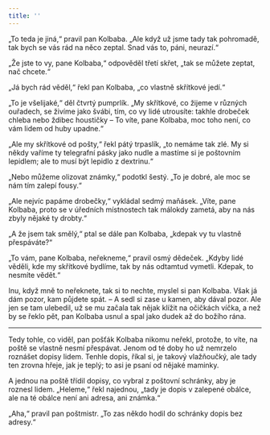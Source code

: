 ```yaml
---
title: ''
---
```


„To teda je jiná,“ pravil pan Kolbaba. „Ale když už jsme tady tak pohromadě, tak bych se vás rád na něco zeptal. Snad vás to, páni, neurazí.“

„Že jste to vy, pane Kolbaba,“ odpověděl třetí skřet, „tak se můžete zeptat, nač chcete.“

„Já bych rád věděl,“ řekl pan Kolbaba, „co vlastně skřítkové jedí.“

„To je všelijaké,“ děl čtvrtý pumprlík. „My skřítkové, co žijeme v různých ouřadech, se živíme jako švábi, tím, co vy lidé utrousíte: takhle drobeček chleba nebo ždibec houstičky – To víte, pane Kolbaba, moc toho není, co vám lidem od huby upadne.“

„Ale my skřítkové od pošty,“ řekl pátý trpaslík, „to nemáme tak zlé. My si někdy vaříme ty telegrafní pásky jako nudle a mastíme si je poštovním lepidlem; ale to musí být lepidlo z dextrinu.“

„Nebo můžeme olizovat známky,“ podotkl šestý. „To je dobré, ale moc se nám tím zalepí fousy.“

„Ale nejvíc papáme drobečky,“ vykládal sedmý maňásek. „Víte, pane Kolbaba, proto se v úředních místnostech tak málokdy zametá, aby na nás zbyly nějaké ty drobty.“

„A že jsem tak smělý,“ ptal se dále pan Kolbaba, „kdepak vy tu vlastně přespáváte?“

„To vám, pane Kolbaba, neřekneme,“ pravil osmý dědeček. „Kdyby lidé věděli, kde my skřítkové bydlíme, tak by nás odtamtud vymetli. Kdepak, to nesmíte vědět.“

Inu, když mně to neřeknete, tak si to nechte, myslel si pan Kolbaba. Však já dám pozor, kam půjdete spát. – A sedl si zase u kamen, aby dával pozor. Ale jen se tam ulebedil, už se mu začala tak nějak klížit na očičkách víčka, a než by se řeklo pět, pan Kolbaba usnul a spal jako dudek až do božího rána.

* * *

Tedy tohle, co viděl, pan pošťák Kolbaba nikomu neřekl, protože, to víte, na poště se vlastně nesmí přespávat. Jenom od té doby ho už nemrzelo roznášet dopisy lidem. Tenhle dopis, říkal si, je takový vlažňoučký, ale tady ten zrovna hřeje, jak je teplý; to asi je psaní od nějaké maminky.

  

A jednou na poště třídil dopisy, co vybral z poštovní schránky, aby je roznesl lidem. „Heleme,“ řekl najednou, „tady je dopis v zalepené obálce, ale na té obálce není ani adresa, ani známka.“

„Aha,“ pravil pan poštmistr. „To zas někdo hodil do schránky dopis bez adresy.“

